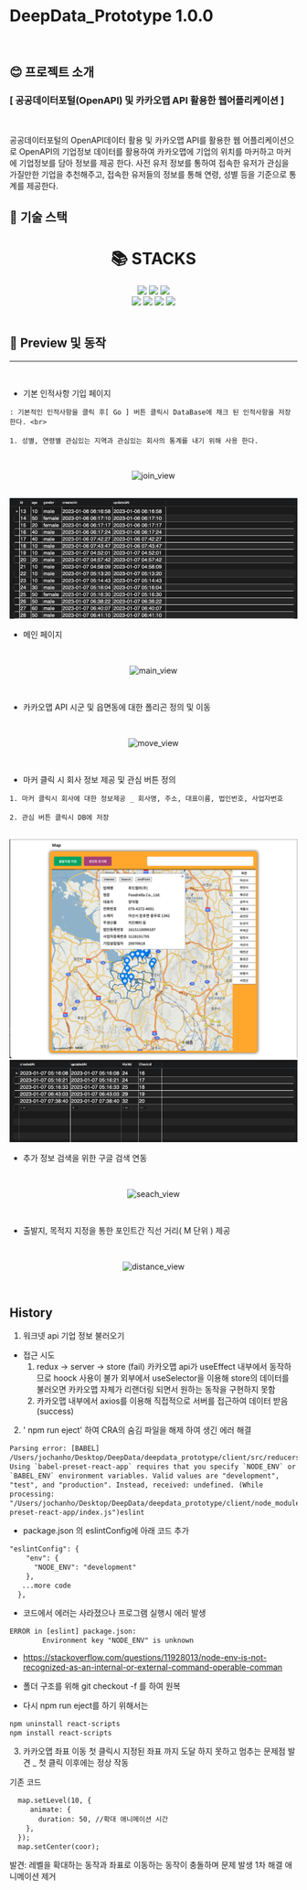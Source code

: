 # DeepData_Prototype 1.0.0

<br>

## 😊 프로젝트 소개

### [ 공공데이터포털(OpenAPI) 및 카카오맵 API 활용한 웹어플리케이션 ]

<br>

<p>
공공데이터포털의 OpenAPI데이터 활용 및 카카오맵 API를 활용한 웹 어플리케이션으로 OpenAPI의 기업정보 데이터를 활용하여 카카오맵에 기업의 위치를 마커하고 마커에 기업정보를 담아 정보를 제공 한다. 사전 유저 정보를 통하여 접속한 유저가 관심을 가질만한 기업을 추천해주고, 접속한 유저들의 정보를 통해 연령, 성별 등을 기준으로 통계를 제공한다.
</p>

## 👐 기술 스택

<div align=center>

<h1>📚 STACKS</h1>

<div align=center> 
  <img src="https://img.shields.io/badge/react-61DAFB?style=for-the-badge&logo=react&logoColor=black">
  <img src="https://img.shields.io/badge/Redux-Saga-764ABC?style=for-the-badge&logo=Redux-Saga&logoColor=white">
  <img src="https://img.shields.io/badge/Axios-5A29E4?style=for-the-badge&logo=Axios&logoColor=white">
  <br>
  <img src="https://img.shields.io/badge/Node.js-339933?style=for-the-badge&logo=Node.js&logoColor=white">
  <img src="https://img.shields.io/badge/Express-000000?style=for-the-badge&logo=Express&logoColor=white">
  <img src="https://img.shields.io/badge/MySQL-4479A1?style=for-the-badge&logo=MySQL&logoColor=white">
  <img src="https://img.shields.io/badge/Sequelize-52B0E7?style=for-the-badge&logo=Sequelize&logoColor=white">
  <br>
</div>
</div>

<br>

## 🏃 Preview 및 동작

---

<br>

- 기본 인적사항 기입 페이지

```
: 기본적인 인적사항을 클릭 후[ Go ] 버튼 클릭시 DataBase에 채크 된 인적사항을 저장 한다. <br>

1. 성별, 연령별 관심있는 지역과 관심있는 회사의 통계를 내기 위해 사용 한다.
```

<br>

<div align=center>

![join_view](https://user-images.githubusercontent.com/123555721/214609339-61237a45-39b3-489f-9fed-a257e60f3095.gif)

</div>

<br>

<img src='./readme/visits0126.png' />

<br>

- 메인 페이지

<br>

<div align=center>

![main_view](https://user-images.githubusercontent.com/123555721/214609616-19466732-8629-4f5b-936b-80b8558c1c42.gif)

</div>

<br>

- 카카오맵 API 시군 및 읍면동에 대한 폴리곤 정의 및 이동

<br>

<div align=center>

![move_view](https://user-images.githubusercontent.com/123555721/214609910-6fa0c49c-383b-4b65-a12d-c6aab326a417.gif)

</div>

<br>

- 마커 클릭 시 회사 정보 제공 및 관심 버튼 정의

```
1. 마커 클릭시 회사에 대한 정보제공 _ 회사명, 주소, 대표이름, 법인번호, 사업자번호

2. 관심 버튼 클릭시 DB에 저장
```

<br>

<img src='./readme/company0126.png' />
<img src='./readme/like0126.png' />

<br>

- 추가 정보 검색을 위한 구글 검색 연동

<br>

<div align=center>

![seach_view](https://user-images.githubusercontent.com/123555721/214610129-cda9271b-f4e8-4710-ba61-8e98c79bf5e8.gif)

</div>

<br>

- 출발지, 목적지 지정을 통한 포인트간 직선 거리( M 단위 ) 제공

<br>

<div align=center>

![distance_view](https://user-images.githubusercontent.com/123555721/214610197-8475fef7-6c8d-45da-a8f0-1db44e833ff4.gif)

</div>

<br>

## History

1. 워크넷 api 기업 정보 불러오기

- 접근 시도
  1. redux -> server -> store (fail)
     카카오맵 api가 useEffect 내부에서 동작하므로 hoock 사용이 불가
     외부에서 useSelector을 이용해 store의 데이터를 불러오면 카카오맵 자체가 리랜더링 되면서 원하는 동작을 구현하지 못함
  2. 카카오맵 내부에서 axios를 이용해 직접적으로 서버를 접근하여 데이터 받음 (success)

2. ' npm run eject' 하여 CRA의 숨김 파일을 해제 하여 생긴 에러 해결

```
Parsing error: [BABEL] /Users/jochanho/Desktop/DeepData/deepdata_prototype/client/src/reducers/data.js: Using `babel-preset-react-app` requires that you specify `NODE_ENV` or `BABEL_ENV` environment variables. Valid values are "development", "test", and "production". Instead, received: undefined. (While processing: "/Users/jochanho/Desktop/DeepData/deepdata_prototype/client/node_modules/babel-preset-react-app/index.js")eslint
```

- package.json 의 eslintConfig에 아래 코드 추가

```
"eslintConfig": {
    "env": {
      "NODE_ENV": "development"
    },
   ...more code
  },
```

- 코드에서 에러는 사라졌으나 프로그램 실행시 에러 발생

```
ERROR in [eslint] package.json:
        Environment key "NODE_ENV" is unknown
```

- https://stackoverflow.com/questions/11928013/node-env-is-not-recognized-as-an-internal-or-external-command-operable-comman

- 폴더 구조를 위해 git checkout -f 를 하여 원복
- 다시 npm run eject를 하기 위해서는

```
npm uninstall react-scripts
npm install react-scripts
```

3. 카카오맵 좌표 이동 첫 클릭시 지정된 좌표 까지 도달 하지 못하고 멈추는 문제점 발견 \_ 첫 클릭 이후에는 정상 작동

기존 코드
``` 
  map.setLevel(10, {
     animate: {
       duration: 50, //확대 애니메이션 시간
    },
  });
  map.setCenter(coor);
```

발견: 레벨을 확대하는 동작과 좌표로 이동하는 동작이 충돌하며 문제 발생
1차 해결 애니메이션 제거
